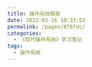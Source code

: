 ```yaml
---
title: 操作系统框架
date: 2022-03-16 10:33:52
permalink: /pages/876fdc/
categories:
  - 《现代操作系统》学习笔记
tags:
  - 操作系统
---
```

